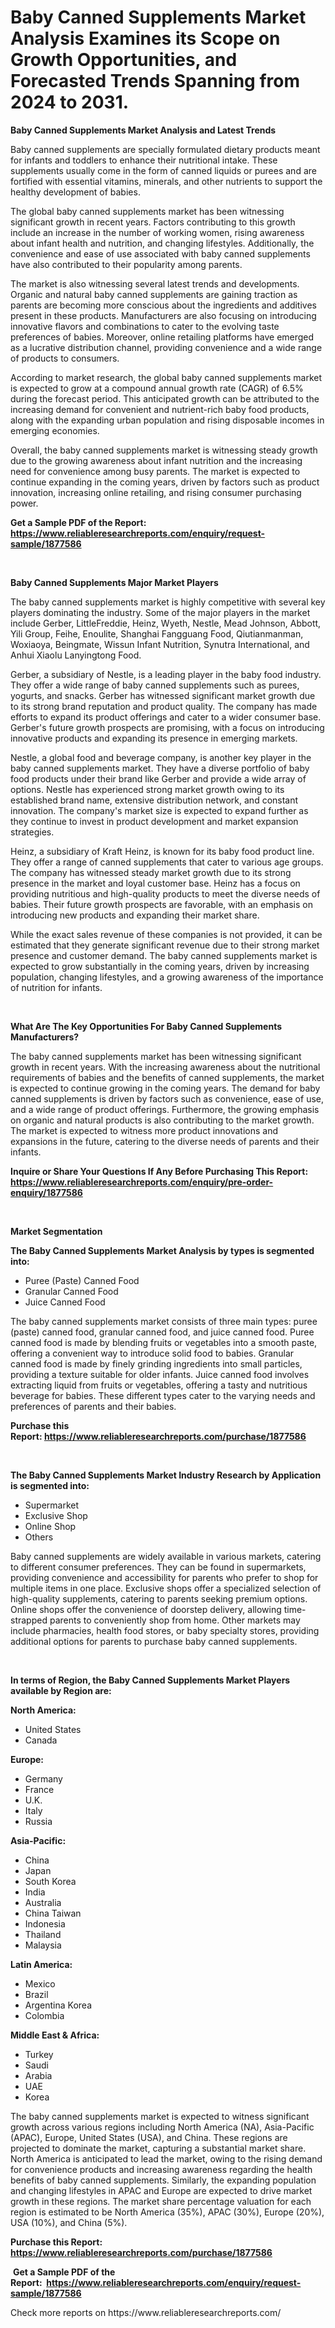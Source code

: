 <p><h1>Baby Canned Supplements Market Analysis Examines its Scope on Growth Opportunities, and Forecasted Trends Spanning from 2024 to 2031.</h1></p><p><strong>Baby Canned Supplements Market Analysis and Latest Trends</strong></p>
<p><p>Baby canned supplements are specially formulated dietary products meant for infants and toddlers to enhance their nutritional intake. These supplements usually come in the form of canned liquids or purees and are fortified with essential vitamins, minerals, and other nutrients to support the healthy development of babies.</p><p>The global baby canned supplements market has been witnessing significant growth in recent years. Factors contributing to this growth include an increase in the number of working women, rising awareness about infant health and nutrition, and changing lifestyles. Additionally, the convenience and ease of use associated with baby canned supplements have also contributed to their popularity among parents.</p><p>The market is also witnessing several latest trends and developments. Organic and natural baby canned supplements are gaining traction as parents are becoming more conscious about the ingredients and additives present in these products. Manufacturers are also focusing on introducing innovative flavors and combinations to cater to the evolving taste preferences of babies. Moreover, online retailing platforms have emerged as a lucrative distribution channel, providing convenience and a wide range of products to consumers.</p><p>According to market research, the global baby canned supplements market is expected to grow at a compound annual growth rate (CAGR) of 6.5% during the forecast period. This anticipated growth can be attributed to the increasing demand for convenient and nutrient-rich baby food products, along with the expanding urban population and rising disposable incomes in emerging economies.</p><p>Overall, the baby canned supplements market is witnessing steady growth due to the growing awareness about infant nutrition and the increasing need for convenience among busy parents. The market is expected to continue expanding in the coming years, driven by factors such as product innovation, increasing online retailing, and rising consumer purchasing power.</p></p>
<p><strong>Get a Sample PDF of the Report:&nbsp; <a href="https://www.reliableresearchreports.com/enquiry/request-sample/1877586">https://www.reliableresearchreports.com/enquiry/request-sample/1877586</a></strong></p>
<p>&nbsp;</p>
<p><strong>Baby Canned Supplements Major Market Players</strong></p>
<p><p>The baby canned supplements market is highly competitive with several key players dominating the industry. Some of the major players in the market include Gerber, LittleFreddie, Heinz, Wyeth, Nestle, Mead Johnson, Abbott, Yili Group, Feihe, Enoulite, Shanghai Fangguang Food, Qiutianmanman, Woxiaoya, Beingmate, Wissun Infant Nutrition, Synutra International, and Anhui Xiaolu Lanyingtong Food.</p><p>Gerber, a subsidiary of Nestle, is a leading player in the baby food industry. They offer a wide range of baby canned supplements such as purees, yogurts, and snacks. Gerber has witnessed significant market growth due to its strong brand reputation and product quality. The company has made efforts to expand its product offerings and cater to a wider consumer base. Gerber's future growth prospects are promising, with a focus on introducing innovative products and expanding its presence in emerging markets.</p><p>Nestle, a global food and beverage company, is another key player in the baby canned supplements market. They have a diverse portfolio of baby food products under their brand like Gerber and provide a wide array of options. Nestle has experienced strong market growth owing to its established brand name, extensive distribution network, and constant innovation. The company's market size is expected to expand further as they continue to invest in product development and market expansion strategies.</p><p>Heinz, a subsidiary of Kraft Heinz, is known for its baby food product line. They offer a range of canned supplements that cater to various age groups. The company has witnessed steady market growth due to its strong presence in the market and loyal customer base. Heinz has a focus on providing nutritious and high-quality products to meet the diverse needs of babies. Their future growth prospects are favorable, with an emphasis on introducing new products and expanding their market share.</p><p>While the exact sales revenue of these companies is not provided, it can be estimated that they generate significant revenue due to their strong market presence and customer demand. The baby canned supplements market is expected to grow substantially in the coming years, driven by increasing population, changing lifestyles, and a growing awareness of the importance of nutrition for infants.</p></p>
<p>&nbsp;</p>
<p><strong>What Are The Key Opportunities For Baby Canned Supplements Manufacturers?</strong></p>
<p><p>The baby canned supplements market has been witnessing significant growth in recent years. With the increasing awareness about the nutritional requirements of babies and the benefits of canned supplements, the market is expected to continue growing in the coming years. The demand for baby canned supplements is driven by factors such as convenience, ease of use, and a wide range of product offerings. Furthermore, the growing emphasis on organic and natural products is also contributing to the market growth. The market is expected to witness more product innovations and expansions in the future, catering to the diverse needs of parents and their infants.</p></p>
<p><strong>Inquire or Share Your Questions If Any Before Purchasing This Report: <a href="https://www.reliableresearchreports.com/enquiry/pre-order-enquiry/1877586">https://www.reliableresearchreports.com/enquiry/pre-order-enquiry/1877586</a></strong></p>
<p>&nbsp;</p>
<p><strong>Market Segmentation</strong></p>
<p><strong>The Baby Canned Supplements Market Analysis by types is segmented into:</strong></p>
<p><ul><li>Puree (Paste) Canned Food</li><li>Granular Canned Food</li><li>Juice Canned Food</li></ul></p>
<p><p>The baby canned supplements market consists of three main types: puree (paste) canned food, granular canned food, and juice canned food. Puree canned food is made by blending fruits or vegetables into a smooth paste, offering a convenient way to introduce solid food to babies. Granular canned food is made by finely grinding ingredients into small particles, providing a texture suitable for older infants. Juice canned food involves extracting liquid from fruits or vegetables, offering a tasty and nutritious beverage for babies. These different types cater to the varying needs and preferences of parents and their babies.</p></p>
<p><strong>Purchase this Report:&nbsp;<a href="https://www.reliableresearchreports.com/purchase/1877586">https://www.reliableresearchreports.com/purchase/1877586</a></strong></p>
<p>&nbsp;</p>
<p><strong>The Baby Canned Supplements Market Industry Research by Application is segmented into:</strong></p>
<p><ul><li>Supermarket</li><li>Exclusive Shop</li><li>Online Shop</li><li>Others</li></ul></p>
<p><p>Baby canned supplements are widely available in various markets, catering to different consumer preferences. They can be found in supermarkets, providing convenience and accessibility for parents who prefer to shop for multiple items in one place. Exclusive shops offer a specialized selection of high-quality supplements, catering to parents seeking premium options. Online shops offer the convenience of doorstep delivery, allowing time-strapped parents to conveniently shop from home. Other markets may include pharmacies, health food stores, or baby specialty stores, providing additional options for parents to purchase baby canned supplements.</p></p>
<p>&nbsp;</p>
<p><strong>In terms of Region, the Baby Canned Supplements Market Players available by Region are:</strong></p>
<p>
    <p> <strong> North America: </strong>
        <ul>
            <li>United States</li>
            <li>Canada</li>
        </ul>
        </p> 
    <p> <strong> Europe: </strong>
        <ul>
            <li>Germany</li>
            <li>France</li>
            <li>U.K.</li>
            <li>Italy</li>
            <li>Russia</li>
        </ul>
        </p> 
    <p> <strong> Asia-Pacific: </strong>
        <ul>
            <li>China</li>
            <li>Japan</li>
            <li>South Korea</li>
            <li>India</li>
            <li>Australia</li>
            <li>China Taiwan</li>
            <li>Indonesia</li>
            <li>Thailand</li>
            <li>Malaysia</li>
        </ul>
        </p> 
    <p> <strong> Latin America: </strong>
        <ul>
            <li>Mexico</li>
            <li>Brazil</li>
            <li>Argentina Korea</li>
            <li>Colombia</li>
        </ul>
        </p> 
    <p> <strong> Middle East & Africa: </strong>
        <ul>
            <li>Turkey</li>
            <li>Saudi</li>
            <li>Arabia</li>
            <li>UAE</li>
            <li>Korea</li>
        </ul>
    </p>
    </p>
<p><p>The baby canned supplements market is expected to witness significant growth across various regions including North America (NA), Asia-Pacific (APAC), Europe, United States (USA), and China. These regions are projected to dominate the market, capturing a substantial market share. North America is anticipated to lead the market, owing to the rising demand for convenience products and increasing awareness regarding the health benefits of baby canned supplements. Similarly, the expanding population and changing lifestyles in APAC and Europe are expected to drive market growth in these regions. The market share percentage valuation for each region is estimated to be North America (35%), APAC (30%), Europe (20%), USA (10%), and China (5%).</p></p>
<p><strong>Purchase this Report: <a href="https://www.reliableresearchreports.com/purchase/1877586">https://www.reliableresearchreports.com/purchase/1877586</a></strong></p>
<p>&nbsp;<strong>Get a Sample PDF of the Report:&nbsp;&nbsp;<a href="https://www.reliableresearchreports.com/enquiry/request-sample/1877586">https://www.reliableresearchreports.com/enquiry/request-sample/1877586</a></strong></p>
<p><strong></strong></p>
<p>Check more reports on https://www.reliableresearchreports.com/</p>